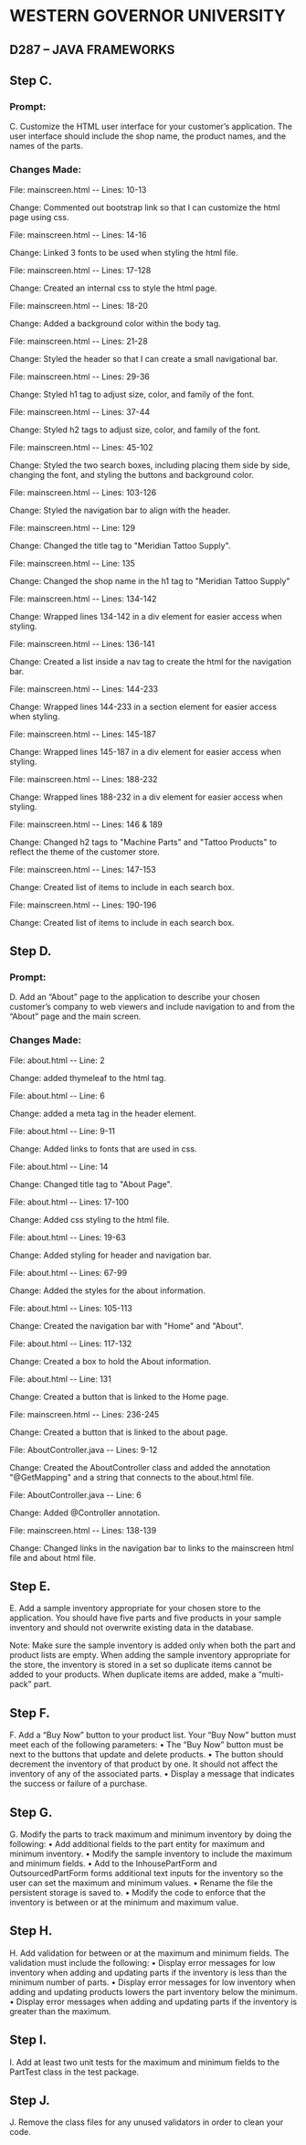 
# WESTERN GOVERNOR UNIVERSITY 
## D287 – JAVA FRAMEWORKS

## Step C.
### Prompt:
C.  Customize the HTML user interface for your customer’s application. The user interface should include the shop name, the product names, and the names of the parts.
### Changes Made:
File: mainscreen.html -- Lines: 10-13

Change: Commented out bootstrap link so that I can customize the html page using css.

File: mainscreen.html -- Lines: 14-16

Change: Linked 3 fonts to be used when styling the html file.

File: mainscreen.html -- Lines: 17-128

Change: Created an internal css to style the html page.

File: mainscreen.html -- Lines: 18-20

Change: Added a background color within the body tag.

File: mainscreen.html -- Lines: 21-28

Change: Styled the header so that I can create a small navigational bar.

File: mainscreen.html -- Lines: 29-36

Change: Styled h1 tag to adjust size, color, and family of the font. 

File: mainscreen.html -- Lines: 37-44

Change: Styled h2 tags to adjust size, color, and family of the font.

File: mainscreen.html -- Lines: 45-102

Change: Styled the two search boxes, including placing them side by side, changing the font, and styling the buttons and background color.

File: mainscreen.html -- Lines: 103-126

Change: Styled the navigation bar to align with the header. 

File: mainscreen.html -- Line: 129

Change: Changed the title tag to "Meridian Tattoo Supply".

File: mainscreen.html -- Line: 135

Change: Changed the shop name in the h1 tag to "Meridian Tattoo Supply"

File: mainscreen.html -- Lines: 134-142

Change: Wrapped lines 134-142 in a div element for easier access when styling.

File: mainscreen.html -- Lines: 136-141

Change: Created a list inside a nav tag to create the html for the navigation bar.

File: mainscreen.html -- Lines: 144-233

Change: Wrapped lines 144-233 in a section element for easier access when styling.

File: mainscreen.html -- Lines: 145-187

Change: Wrapped lines 145-187 in a div element for easier access when styling.

File: mainscreen.html -- Lines: 188-232

Change: Wrapped lines 188-232 in a div element for easier access when styling.

File: mainscreen.html -- Lines: 146 & 189

Change: Changed h2 tags to "Machine Parts" and "Tattoo Products" to reflect the theme of the customer store.

File: mainscreen.html -- Lines: 147-153

Change: Created list of items to include in each search box.

File: mainscreen.html -- Lines: 190-196

Change: Created list of items to include in each search box.


## Step D.
### Prompt:

D.  Add an “About” page to the application to describe your chosen customer’s company to web viewers and include navigation to and from the “About” page and the main screen.

### Changes Made:
File: about.html -- Line: 2

Change: added thymeleaf to the html tag.

File: about.html -- Line: 6

Change: added a meta tag in the header element.

File: about.html -- Line: 9-11

Change: Added links to fonts that are used in css.

File: about.html -- Line: 14

Change: Changed title tag to "About Page".

File: about.html -- Lines: 17-100

Change: Added css styling to the html file.

File: about.html -- Lines: 19-63

Change: Added styling for header and navigation bar.

File: about.html -- Lines: 67-99

Change: Added the styles for the about information.

File: about.html -- Lines: 105-113

Change: Created the navigation bar with "Home" and "About".

File: about.html -- Lines: 117-132

Change: Created a box to hold the About information. 

File: about.html -- Line: 131

Change: Created a button that is linked to the Home page. 

File: mainscreen.html -- Lines: 236-245

Change: Created a button that is linked to the about page.

File: AboutController.java -- Lines: 9-12

Change: Created the AboutController class and added the annotation "@GetMapping" and a string that connects to the about.html file.

File: AboutController.java -- Line: 6

Change: Added @Controller annotation.

File: mainscreen.html -- Lines: 138-139

Change: Changed links in the navigation bar to links to the mainscreen html file and about html file.

## Step E.
E.  Add a sample inventory appropriate for your chosen store to the application. You should have five parts and five products in your sample inventory and should not overwrite existing data in the database.

Note: Make sure the sample inventory is added only when both the part and product lists are empty. When adding the sample inventory appropriate for the store, the inventory is stored in a set so duplicate items cannot be added to your products. When duplicate items are added, make a “multi-pack” part.

## Step F.
F.  Add a “Buy Now” button to your product list. Your “Buy Now” button must meet each of the following parameters:
•  The “Buy Now” button must be next to the buttons that update and delete products.
•  The button should decrement the inventory of that product by one. It should not affect the inventory of any of the associated parts.
•  Display a message that indicates the success or failure of a purchase.

## Step G.
G.  Modify the parts to track maximum and minimum inventory by doing the following:
•  Add additional fields to the part entity for maximum and minimum inventory.
•  Modify the sample inventory to include the maximum and minimum fields.
•  Add to the InhousePartForm and OutsourcedPartForm forms additional text inputs for the inventory so the user can set the maximum and minimum values.
•  Rename the file the persistent storage is saved to.
•  Modify the code to enforce that the inventory is between or at the minimum and maximum value.

## Step H.
H.  Add validation for between or at the maximum and minimum fields. The validation must include the following:
•  Display error messages for low inventory when adding and updating parts if the inventory is less than the minimum number of parts.
•  Display error messages for low inventory when adding and updating products lowers the part inventory below the minimum.
•  Display error messages when adding and updating parts if the inventory is greater than the maximum.

## Step I.
I.  Add at least two unit tests for the maximum and minimum fields to the PartTest class in the test package.

## Step J.
J.  Remove the class files for any unused validators in order to clean your code.